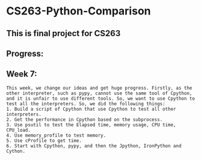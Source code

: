 # CS263-Python-Comparison

## This is final project for CS263

## Progress:
   ## Week 7:
	This week, we change our ideas and get huge progress. Firstly, as the other interpreter, such as pypy, cannot use the same tool of Cpython, and it is unfair to use different tools. So, we want to use Cpython to test all the interpreters. So, we did the following things:
	1. Build a script of Cpython that use Cpython to test all other interpreters.
	2. Get the performance in Cpython based on the subprocess.
	3. Use psutil to test the Elapsed time, memory usage, CPU time, CPU_load.
	4. Use memory_profile to test memory.
	5. Use cProfile to get time.
	6. Start with Cpython, pypy, and then the Jpython, IronPython and Cython.
	
